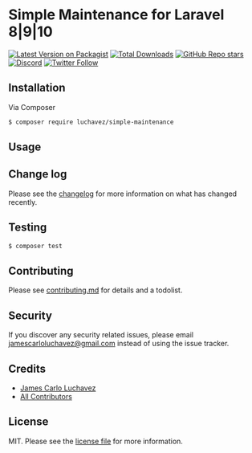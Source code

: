# Simple Maintenance for Laravel 8|9|10

[![Latest Version on Packagist][ico-version]][link-packagist]
[![Total Downloads][ico-downloads]][link-downloads]
[![GitHub Repo stars][ico-stars]][link-stars]
[![Discord][ico-discord]][link-discord]
[![Twitter Follow][ico-twitter]][link-twitter]

## Installation

Via Composer

``` bash
$ composer require luchavez/simple-maintenance
```

## Usage

## Change log

Please see the [changelog](changelog.md) for more information on what has changed recently.

## Testing

``` bash
$ composer test
```

## Contributing

Please see [contributing.md](contributing.md) for details and a todolist.

## Security

If you discover any security related issues, please email jamescarloluchavez@gmail.com instead of using the issue tracker.

## Credits

- [James Carlo Luchavez][link-author]
- [All Contributors][link-contributors]

## License

MIT. Please see the [license file](license.md) for more information.

[ico-version]: https://img.shields.io/packagist/v/luchavez/simple-maintenance.svg
[ico-downloads]: https://img.shields.io/packagist/dt/luchavez/simple-maintenance.svg
[ico-stars]: https://img.shields.io/github/stars/luchavez-technologies/simple-maintenance
[ico-discord]: https://img.shields.io/discord/1143744619956404295?color=8c9eff&label=Discord&logo=discord
[ico-twitter]: https://img.shields.io/twitter/follow/luchaveztech

[link-packagist]: https://packagist.org/packages/luchavez/simple-maintenance
[link-downloads]: https://packagist.org/packages/luchavez/simple-maintenance
[link-stars]: https://github.com/luchavez-technologies/simple-maintenance
[link-discord]: https://discord.gg/bFpDTgp3
[link-twitter]: https://twitter.com/luchaveztech

[link-author]: https://github.com/luchavez-technologies
[link-contributors]: ../../contributors
